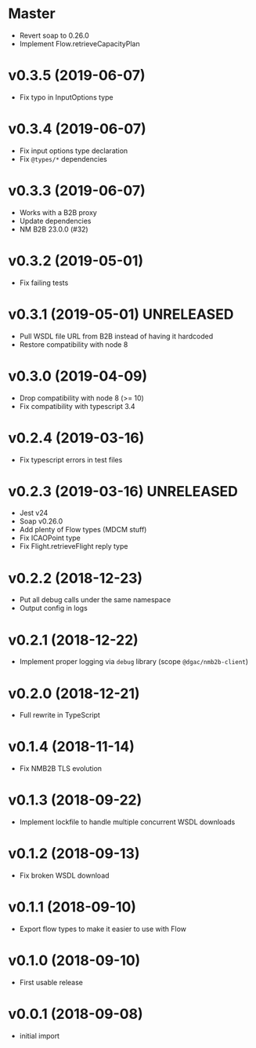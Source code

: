 # Master

- Revert soap to 0.26.0
- Implement Flow.retrieveCapacityPlan

# v0.3.5 (2019-06-07)

- Fix typo in InputOptions type

# v0.3.4 (2019-06-07)

- Fix input options type declaration
- Fix `@types/*` dependencies

# v0.3.3 (2019-06-07) 

- Works with a B2B proxy
- Update dependencies
- NM B2B 23.0.0 (#32)

# v0.3.2 (2019-05-01)

- Fix failing tests

# v0.3.1 (2019-05-01) **UNRELEASED**

- Pull WSDL file URL from B2B instead of having it hardcoded
- Restore compatibility with node 8

# v0.3.0 (2019-04-09)

- Drop compatibility with node 8 (>= 10)
- Fix compatibility with typescript 3.4

# v0.2.4 (2019-03-16)

- Fix typescript errors in test files

# v0.2.3 (2019-03-16) **UNRELEASED**

- Jest v24
- Soap v0.26.0
- Add plenty of Flow types (MDCM stuff)
- Fix ICAOPoint type
- Fix Flight.retrieveFlight reply type

# v0.2.2 (2018-12-23)

- Put all debug calls under the same namespace
- Output config in logs

# v0.2.1 (2018-12-22)

- Implement proper logging via `debug` library (scope `@dgac/nmb2b-client`)

# v0.2.0 (2018-12-21)

- Full rewrite in TypeScript

# v0.1.4 (2018-11-14)

- Fix NMB2B TLS evolution

# v0.1.3 (2018-09-22)

- Implement lockfile to handle multiple concurrent WSDL downloads

# v0.1.2 (2018-09-13)

- Fix broken WSDL download

# v0.1.1 (2018-09-10)

- Export flow types to make it easier to use with Flow

# v0.1.0 (2018-09-10)

- First usable release

# v0.0.1 (2018-09-08)

- initial import
